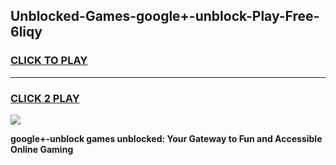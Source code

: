 
## Unblocked-Games-google+-unblock-Play-Free-6liqy
<h3>
<a href="https://premium76.site?title=google+-unblock&ref=23A">CLICK TO PLAY</a></h3>
<hr>

<h3>
<a href="https://premium76.site?title=google+-unblock&ref=23A">CLICK 2 PLAY</a>
  
</h3>

<a href="https://premium76.site?title=google+-unblock&ref=23A"><img src="https://clearcache.store/games.png"></a>


**google+-unblock games unblocked: Your Gateway to Fun and Accessible Online Gaming**

